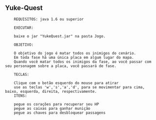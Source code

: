 ## Yuke-Quest

        REQUISITOS: java 1.6 ou superior

        EXECUTAR:
         
        baixe o jar "YukeQuest.jar" na pasta Jogo.        
        
        OBJETIVO:
  
        O objetivo do jogo é matar todos os inimigos do cenário.
        Em toda fase há uma única placa em algum lugar do mapa.
        Quando você matar todos os inimigos da fase, ao você passar com seu personagem sobre a placa, você passará de fase.

        TECLAS:
        
        Clique com o botão esquerdo do mouse para atirar        
        use as teclas 'w','s','a','d', para se movimentar para cima, baixo, esquerda, direita, respectivamente.                         
        ITENS:
        
        pegue os corações para recuperar seu HP
        pegue as caixas para ganhar munição
        pegue as chaves para desbloquear passagens 
